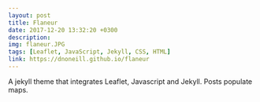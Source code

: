 ```yaml
---
layout: post
title: Flaneur
date: 2017-12-20 13:32:20 +0300
description: 
img: flaneur.JPG
tags: [Leaflet, JavaScript, Jekyll, CSS, HTML]
link: https://dnoneill.github.io/flaneur
---
```

A jekyll theme that integrates Leaflet, Javascript and Jekyll. Posts populate maps.  
